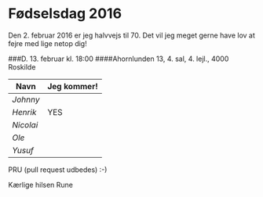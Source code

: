 # Fødselsdag 2016
Den 2. februar 2016 er jeg halvvejs til 70. Det vil jeg meget gerne have lov at fejre med lige netop dig!

###D. 13. februar kl. 18:00
####Ahornlunden 13, 4. sal, 4. lejl., 4000 Roskilde

| Navn		| Jeg kommer!	|
|---------	|-------------	|
| *Johnny* 	|				|
| *Henrik* 	|		YES		|
| *Nicolai*	|				|
| *Ole*    	|				|
| *Yusuf*  	|				|

PRU (pull request udbedes) :-)

Kærlige hilsen Rune

